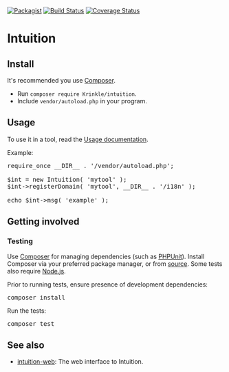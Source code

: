 [![Packagist](https://img.shields.io/packagist/v/krinkle/intuition.svg?style=flat)](https://packagist.org/packages/Krinkle/intuition) [![Build Status](https://travis-ci.com/Krinkle/intuition.svg?branch=master)](https://travis-ci.com/Krinkle/intuition) [![Coverage Status](https://coveralls.io/repos/github/Krinkle/intuition/badge.svg?branch=master)](https://coveralls.io/github/Krinkle/intuition?branch=master)

# Intuition

## Install

It's recommended you use [Composer](https://getcomposer.org).

* Run `composer require Krinkle/intuition`.
* Include `vendor/autoload.php` in your program.

## Usage

To use it in a tool, read the [Usage documentation](https://github.com/Krinkle/intuition/wiki/Documentation#usage).

Example:

<pre lang="php">
require_once __DIR__ . '/vendor/autoload.php';

$int = new Intuition( 'mytool' );
$int->registerDomain( 'mytool', __DIR__ . '/i18n' );

echo $int->msg( 'example' );
</pre>

## Getting involved

### Testing

Use [Composer](https://getcomposer.org) for managing dependencies (such as [PHPUnit](https://phpunit.de)). Install Composer via your preferred package manager, or from [source](https://getcomposer.org/download/). Some tests also require [Node.js](https://nodejs.org/).

Prior to running tests, ensure presence of development dependencies:

<pre lang="sh">
composer install
</pre>

Run the tests:

<pre lang="sh">
composer test
</pre>

## See also

* [intuition-web](https://github.com/Krinkle/intuition-web): The web interface to Intuition.
